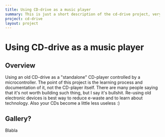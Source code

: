 ```yaml
---
title: Using CD-drive as a music player
summary: This is just a short description of the cd-drive project, very nice.
project: cd-drive
layout: project
---
```


# Using CD-drive as a music player
## Overview

Using an old CD-drive as a "standalone" CD-player controlled by a microcontroller. 
The point of this project is the learning process and documentation of it, not the CD-player itself. 
There are many people saying that it's not worth building such thing, but I say it's bullshit. 
Re-using old electronic devices is best way to reduce e-waste and to learn about technology. 
Also your CDs become a little less useless :)


## Gallery?
Blabla
